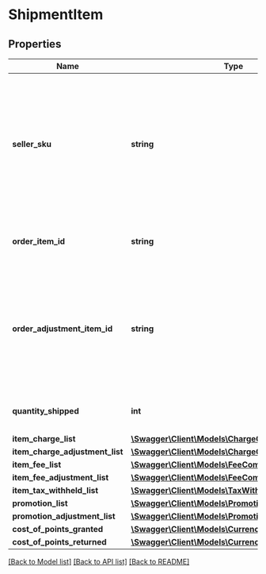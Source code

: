 # ShipmentItem

## Properties
Name | Type | Description | Notes
------------ | ------------- | ------------- | -------------
**seller_sku** | **string** | The seller SKU of the item. The seller SKU is qualified by the seller&#x27;s seller ID, which is included with every call to the Selling Partner API. | [optional] 
**order_item_id** | **string** | An Amazon-defined order item identifier. | [optional] 
**order_adjustment_item_id** | **string** | An Amazon-defined order adjustment identifier defined for refunds, guarantee claims, and chargeback events. | [optional] 
**quantity_shipped** | **int** | The number of items shipped. | [optional] 
**item_charge_list** | [**\Swagger\Client\Models\ChargeComponentList**](ChargeComponentList.md) |  | [optional] 
**item_charge_adjustment_list** | [**\Swagger\Client\Models\ChargeComponentList**](ChargeComponentList.md) |  | [optional] 
**item_fee_list** | [**\Swagger\Client\Models\FeeComponentList**](FeeComponentList.md) |  | [optional] 
**item_fee_adjustment_list** | [**\Swagger\Client\Models\FeeComponentList**](FeeComponentList.md) |  | [optional] 
**item_tax_withheld_list** | [**\Swagger\Client\Models\TaxWithheldComponentList**](TaxWithheldComponentList.md) |  | [optional] 
**promotion_list** | [**\Swagger\Client\Models\PromotionList**](PromotionList.md) |  | [optional] 
**promotion_adjustment_list** | [**\Swagger\Client\Models\PromotionList**](PromotionList.md) |  | [optional] 
**cost_of_points_granted** | [**\Swagger\Client\Models\Currency**](Currency.md) |  | [optional] 
**cost_of_points_returned** | [**\Swagger\Client\Models\Currency**](Currency.md) |  | [optional] 

[[Back to Model list]](../../README.md#documentation-for-models) [[Back to API list]](../../README.md#documentation-for-api-endpoints) [[Back to README]](../../README.md)


